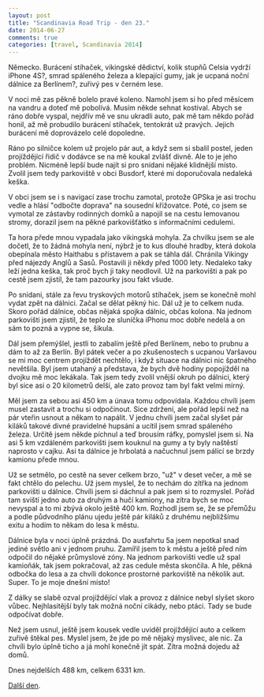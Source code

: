 ```yaml
---
layout: post
title: "Scandinavia Road Trip - den 23."
date: 2014-06-27
comments: true
categories: [travel, Scandinavia 2014]
---
```


Německo. Burácení stíhaček, vikingské dědictví, kolik stupňů Celsia vydrží iPhone 4S?, smrad spáleného železa a klepající gumy, jak je ucpaná noční dálnice za Berlínem?, zuřivý pes v černém lese.

<!--more-->

V noci mě zas pěkně bolelo pravé koleno. Namohl jsem si ho před měsícem na vandru a doteď mě pobolívá. Musím někde sehnat kostival. Abych se ráno dobře vyspal, nejdřív mě ve snu ukradli auto, pak mě tam někdo pořád honil, až mě probudilo burácení stíhaček, tentokrát už pravých. Jejich burácení mě doprovázelo celé dopoledne.

Ráno po silničce kolem už projelo pár aut, a když sem si sbalil postel, jeden projíždějící řidič v dodávce se na mě koukal zvlášť divně. Ale to je jeho problém. Nicméně lepší bude najít si pro snídani nějaké klidnější místo. Zvolil jsem tedy parkoviště v obci Busdorf, které mi doporučovala nedaleká keška.

V obci jsem se i s navigací zase trochu zamotal, protože GPSka je asi trochu vedle a hlásí "odbočte doprava" na sousední křižovatce. Poté, co jsem se vymotal ze zástavby rodinných domků a napojil se na cestu lemovanou stromy, dorazil jsem na pěkné parkovišťátko s informačními cedulemi.

Ta hora přede mnou vypadala jako vikingská mohyla. Za chvilku jsem se ale dočetl, že to žádná mohyla není, nýbrž je to kus dlouhé hradby, která dokola obepínala město Haithabu s přístavem a pak se táhla dál. Chránila Vikingy před nájezdy Anglů a Sasů. Postavili ji někdy před 1000 lety. Nedaleko taky leží jedna keška, tak proč bych ji taky neodlovil. Už na parkovišti a pak po cestě jsem zjistil, že tam pazourky jsou fakt všude.

Po snídani, stále za řevu tryskových motorů stíhaček, jsem se konečně mohl vydat zpět na dálnici. Začal se dělat pěkný hic. Dál už je to celkem nuda. Skoro pořád dálnice, občas nějaká spojka dálnic, občas kolona. Na jednom parkovišti jsem zjistil, že teplo ze sluníčka iPhonu moc dobře nedelá a on sám to pozná a vypne se, šikula.

Dál jsem přemýšlel, jestli to zabalím ještě před Berlínem, nebo to prubnu a dám to až za Berlín. Byl pátek večer a po zkušenostech s ucpanou Varšavou se mi moc centrem projíždět nechtělo, i když situace na dálnici nic špatného nevětšila. Byl jsem utahaný a představa, že bych dvě hodiny popojížděl na dvojku mě moc lekákala. Tak jsem tedy zvolil vnější okruh po dálnici, který byl sice asi o 20 kilometrů delší, ale zato provoz tam byl fakt velmi mírný.

Měl jsem za sebou asi 450 km a únava tomu odpovídala. Každou chvíli jsem musel zastavit a trochu si odpočinout. Sice zdržení, ale pořád lepší než na pár vteřin usnout a někam to napálit. V jednu chvíli jsem začal slyšet pár kiláků takové divné pravidelné hupsání a ucítil jsem smrad spáleného železa. Určitě jsem někde píchnul a teď brousím ráfky, pomyslel jsem si. Na asi 5 km vzdáleném parkovišti jsem kouknul na gumy a ty byly naštěstí naprosto v cajku. Asi ta dálnice je hrbolatá a načuchnul jsem pálící se brzdy kamionu přede mnou.

Už se setmělo, po cestě na sever celkem brzo, "už" v deset večer, a mě se fakt chtělo do pelechu. Už jsem myslel, že to nechám do zítřka na jednom parkovišti u dálnice. Chvíli jsem si dáchnul a pak jsem si to rozmyslel. Pořád tam sviští jedno auto za druhým a hučí kamiony, na zítra bych se moc nevyspal a to mi zbývá okolo ještě 400 km. Rozhodl jsem se, že se přemůžu a podle půdvodního plánu ujedu ještě pár kiláků z druhému nejbližšímu exitu a hodím to někam do lesa k městu.

Dálnice byla v noci úplně prázdná. Do ausfahrtu 5a jsem nepotkal snad jediné světlo ani v jednom pruhu. Zamířil jsem to k městu a ještě před ním odpočil do nějaké průmyslové zóny. Na jednom parkovišti vedle už spal kamioňák, tak jsem pokračoval, až zas cedule města skončila. A hle, pěkná odbočka do lesa a za chvíli dokonce prostorné parkoviště na několik aut. Super. To je moje dnešní místo!

Z dálky se slabě ozval projíždějící vlak a provoz z dálnice nebyl slyšet skoro vůbec. Nejhlasitější byly tak možná noční cikády, nebo ptáci. Tady se bude odpočívat dobře.

Než jsem usnul, ještě jsem kousek vedle uviděl projíždějící auto a celkem zuřivě štěkal pes. Myslel jsem, že jde po mě nějaký myslivec, ale nic. Za chvíli bylo úplně ticho a já mohl konečně jít spát. Zítra možná dojedu až domů.

Dnes nejdelších 488 km, celkem 6331 km.

[Další den](/blog/2014/scandinavia-road-trip-day-24/).
